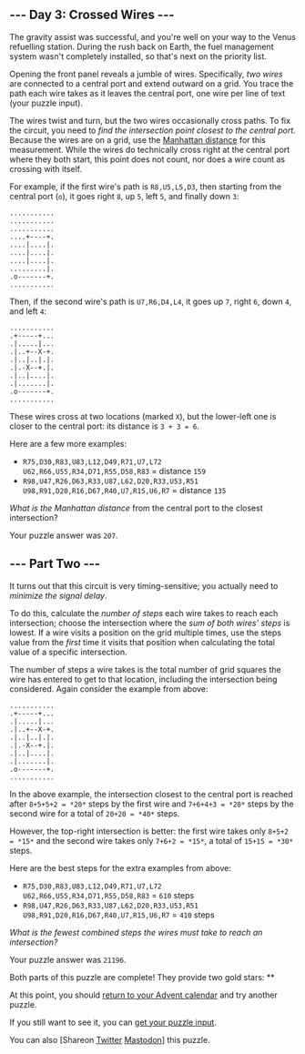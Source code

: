 \--- Day 3: Crossed Wires ---
----------

The gravity assist was successful, and you're well on your way to the Venus refuelling station. During the rush back on Earth, the fuel management system wasn't completely installed, so that's next on the priority list.

Opening the front panel reveals a jumble of wires. Specifically, *two wires* are connected to a central port and extend outward on a grid. You trace the path each wire takes as it leaves the central port, one wire per line of text (your puzzle input).

The wires twist and turn, but the two wires occasionally cross paths. To fix the circuit, you need to *find the intersection point closest to the central port*. Because the wires are on a grid, use the [Manhattan distance](https://en.wikipedia.org/wiki/Taxicab_geometry) for this measurement. While the wires do technically cross right at the central port where they both start, this point does not count, nor does a wire count as crossing with itself.

For example, if the first wire's path is `R8,U5,L5,D3`, then starting from the central port (`o`), it goes right `8`, up `5`, left `5`, and finally down `3`:

```
...........
...........
...........
....+----+.
....|....|.
....|....|.
....|....|.
.........|.
.o-------+.
...........

```

Then, if the second wire's path is `U7,R6,D4,L4`, it goes up `7`, right `6`, down `4`, and left `4`:

```
...........
.+-----+...
.|.....|...
.|..+--X-+.
.|..|..|.|.
.|.-X--+.|.
.|..|....|.
.|.......|.
.o-------+.
...........

```

These wires cross at two locations (marked `X`), but the lower-left one is closer to the central port: its distance is `3 + 3 = 6`.

Here are a few more examples:

* `R75,D30,R83,U83,L12,D49,R71,U7,L72  
  U62,R66,U55,R34,D71,R55,D58,R83` = distance `159`
* `R98,U47,R26,D63,R33,U87,L62,D20,R33,U53,R51  
  U98,R91,D20,R16,D67,R40,U7,R15,U6,R7` = distance `135`

*What is the Manhattan distance* from the central port to the closest intersection?

Your puzzle answer was `207`.

\--- Part Two ---
----------

It turns out that this circuit is very timing-sensitive; you actually need to *minimize the signal delay*.

To do this, calculate the *number of steps* each wire takes to reach each intersection; choose the intersection where the *sum of both wires' steps* is lowest. If a wire visits a position on the grid multiple times, use the steps value from the *first* time it visits that position when calculating the total value of a specific intersection.

The number of steps a wire takes is the total number of grid squares the wire has entered to get to that location, including the intersection being considered. Again consider the example from above:

```
...........
.+-----+...
.|.....|...
.|..+--X-+.
.|..|..|.|.
.|.-X--+.|.
.|..|....|.
.|.......|.
.o-------+.
...........

```

In the above example, the intersection closest to the central port is reached after `8+5+5+2 = *20*` steps by the first wire and `7+6+4+3 = *20*` steps by the second wire for a total of `20+20 = *40*` steps.

However, the top-right intersection is better: the first wire takes only `8+5+2 = *15*` and the second wire takes only `7+6+2 = *15*`, a total of `15+15 = *30*` steps.

Here are the best steps for the extra examples from above:

* `R75,D30,R83,U83,L12,D49,R71,U7,L72  
  U62,R66,U55,R34,D71,R55,D58,R83` = `610` steps
* `R98,U47,R26,D63,R33,U87,L62,D20,R33,U53,R51  
  U98,R91,D20,R16,D67,R40,U7,R15,U6,R7` = `410` steps

*What is the fewest combined steps the wires must take to reach an intersection?*

Your puzzle answer was `21196`.

Both parts of this puzzle are complete! They provide two gold stars: \*\*

At this point, you should [return to your Advent calendar](/2019) and try another puzzle.

If you still want to see it, you can [get your puzzle input](3/input).

You can also [Shareon [Twitter](https://twitter.com/intent/tweet?text=I%27ve+completed+%22Crossed+Wires%22+%2D+Day+3+%2D+Advent+of+Code+2019&url=https%3A%2F%2Fadventofcode%2Ecom%2F2019%2Fday%2F3&related=ericwastl&hashtags=AdventOfCode) [Mastodon](javascript:void(0);)] this puzzle.